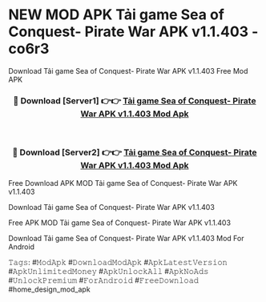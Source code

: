 # NEW MOD APK Tải game Sea of Conquest- Pirate War APK v1.1.403 - co6r3
Download Tải game Sea of Conquest- Pirate War APK v1.1.403 Free Mod APK

<div align="center">
<h3>🔴 Download [Server1] 👉👉 <a href="https://apk-comot.site?title=Tải_game_Sea_of_Conquest-_Pirate_War_APK_v1.1.403">Tải game Sea of Conquest- Pirate War APK v1.1.403 Mod Apk</a></h3><br>

<h3>🔴 Download [Server2] 👉👉 <a href="https://apk-comot.site?title=Tải_game_Sea_of_Conquest-_Pirate_War_APK_v1.1.403">Tải game Sea of Conquest- Pirate War APK v1.1.403 Mod Apk</a></h3>
</div>


Free Download APK MOD Tải game Sea of Conquest- Pirate War APK v1.1.403

Download Tải game Sea of Conquest- Pirate War APK v1.1.403 

Free APK MOD Tải game Sea of Conquest- Pirate War APK v1.1.403 

Download Tải game Sea of Conquest- Pirate War APK v1.1.403 Mod For Android

𝚃𝚊𝚐𝚜: #𝙼𝚘𝚍𝙰𝚙𝚔 #𝙳𝚘𝚠𝚗𝚕𝚘𝚊𝚍𝙼𝚘𝚍𝙰𝚙𝚔 #𝙰𝚙𝚔𝙻𝚊𝚝𝚎𝚜𝚝𝚅𝚎𝚛𝚜𝚒𝚘𝚗 #𝙰𝚙𝚔𝚄𝚗𝚕𝚒𝚖𝚒𝚝𝚎𝚍𝙼𝚘𝚗𝚎𝚢 #𝙰𝚙𝚔𝚄𝚗𝚕𝚘𝚌𝚔𝙰𝚕𝚕 #𝙰𝚙𝚔𝙽𝚘𝙰𝚍𝚜 #𝚄𝚗𝚕𝚘𝚌𝚔𝙿𝚛𝚎𝚖𝚒𝚞𝚖 #𝙵𝚘𝚛𝙰𝚗𝚍𝚛𝚘𝚒𝚍 #𝙵𝚛𝚎𝚎𝙳𝚘𝚠𝚗𝚕𝚘𝚊𝚍 #home_design_mod_apk